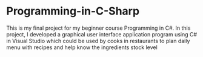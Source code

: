 # Programming-in-C-Sharp
This is my final project for my beginner course Programming in C#. In this project, I developed a graphical user interface application program using C# in Visual Studio which could be used by cooks in restaurants to plan daily menu with recipes and help know the ingredients stock level
